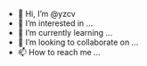 - 👋 Hi, I’m @yzcv
- 👀 I’m interested in ...
- 🌱 I’m currently learning ...
- 💞️ I’m looking to collaborate on ...
- 📫 How to reach me ...

<!---
yzcv/yzcv is a ✨ special ✨ repository because its `README.md` (this file) appears on your GitHub profile.
You can click the Preview link to take a look at your changes.
--->
